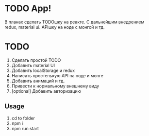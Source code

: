 # TODO App!

В планах сделать TODOшку на реакте. С дальнейшим внедрением redux, material ui. APIшку на ноде с монгой и тд.

# TODO

 1. Сделать простой TODO
 2. Добавить material UI
 3. Добавить localStorage и redux
 4. Написать простенькую API на ноде и монге
 5. Добавить анимаций и тд.
 6. Привести к нормальному внешнему виду
 7. [optional] Добавить авторизацию


## Usage

 1. cd to folder
 2. npm i
 3. npm run start